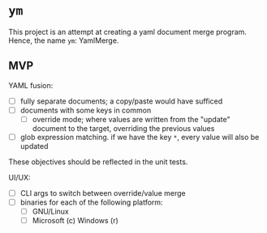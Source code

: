 # `ym`

This project is an attempt at creating a yaml document merge program. Hence, the name `ym`: YamlMerge.

## MVP

YAML fusion:

- [ ] fully separate documents; a copy/paste would have sufficed
- [ ] documents with some keys in common
  - [ ] override mode; where values are written from the "update" document to the target, overriding the previous values
- [ ] glob expression matching. if we have the key `*`, every value will also be updated

These objectives should be reflected in the unit tests.

UI/UX:

- [ ] CLI args to switch between override/value merge
- [ ] binaries for each of the following platform:
  - [ ] GNU/Linux
  - [ ] Microsoft (c) Windows (r)